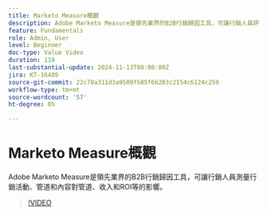 ```yaml
---
title: Marketo Measure概觀
description: Adobe Marketo Measure是領先業界的B2B行銷歸因工具，可讓行銷人員評估行銷活動、管道和內容對管道、收入、ROI等的影響。
feature: Fundamentals
role: Admin, User
level: Beginner
doc-type: Value Video
duration: 119
last-substantial-update: 2024-11-13T00:00:00Z
jira: KT-16489
source-git-commit: 22c78a311d3a9509fb85f6b203c2154c6124c259
workflow-type: tm+mt
source-wordcount: '57'
ht-degree: 0%

---
```



# Marketo Measure概觀

Adobe Marketo Measure是領先業界的B2B行銷歸因工具，可讓行銷人員測量行銷活動、管道和內容對管道、收入和ROI等的影響。

>[!VIDEO](https://video.tv.adobe.com/v/3437999/?learn=on)
